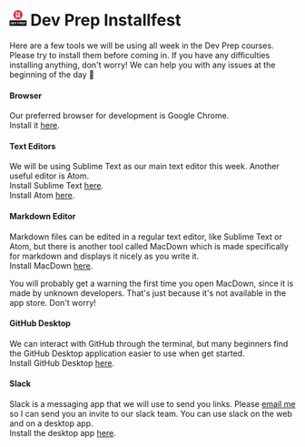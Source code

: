 # <img src="./devprep_icon.png" width="30px"> Dev Prep Installfest

Here are a few tools we will be using all week in the Dev Prep courses. Please try to install them before coming in. If you have any difficulties installing anything, don't worry! We can help you with any issues at the beginning of the day 🙂

#### Browser

Our preferred browser for development is Google Chrome.  
Install it [here](https://www.google.com/chrome/browser/features.html?brand=CHBD&gclid=Cj0KEQiAhs3DBRDmu-rVkuif0N8BEiQAWuUJrwRyrxo0icrOlV3smuRl-mOWJf3T-eWp_uI10uTfMo8aApao8P8HAQ&dclid=CLnt76TWtdECFVRofgodeecADA).

#### Text Editors

We will be using Sublime Text as our main text editor this week. Another useful editor is Atom.  
Install Sublime Text [here](https://www.sublimetext.com/3).  
Install Atom [here](https://atom.io/).

#### Markdown Editor

Markdown files can be edited in a regular text editor, like Sublime Text or Atom, but there is another tool called MacDown which is made specifically for markdown and displays it nicely as you write it.  
Install MacDown [here](http://macdown.uranusjr.com/).

You will probably get a warning the first time you open MacDown, since it is made by unknown developers. That's just because it's not available in the app store. Don't worry!

#### GitHub Desktop

We can interact with GitHub through the terminal, but many beginners find the GitHub Desktop application easier to use when get started.  
Install GitHub Desktop [here](https://help.github.com/desktop/guides/getting-started/installing-github-desktop/).

#### Slack

Slack is a messaging app that we will use to send you links. Please [email me](mailto:kate.wood@ga.co) so I can send you an invite to our slack team. You can use slack on the web and on a desktop app.  
Install the desktop app [here](https://slack.com/downloads/osx).